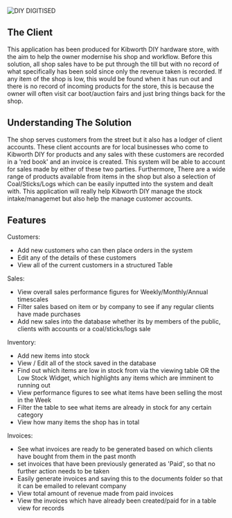 ![DIY DIGITISED](https://user-images.githubusercontent.com/70120980/131112660-ffe02c6d-5540-4825-8175-af3d871e76e3.png)

## The Client
This application has been produced for Kibworth DIY hardware store, with the aim to help the owner modernise his shop and workflow. Before this solution, all shop sales have to be put through the till but with no record of what specifically has been sold since only the revenue taken is recorded. If any item of the shop is low, this would be found when it has run out and there is no record of incoming products for the store, this is because the owner will often visit car boot/auction fairs and just bring things back for the shop.

## Understanding The Solution
The shop serves customers from the street but it also has a lodger of client accounts. These client accounts are for local businesses who come to Kibworth DIY for products and any sales with these customers are recorded in a 'red book' and an invoice is created. This system will be able to account for sales made by either of these two parties. Furthermore, There are a wide range of products available from items in the shop but also a selection of Coal/Sticks/Logs which can be easily inputted into the system and dealt with. This application will really help Kibworth DIY manage the stock intake/managemet but also help the manage customer accounts.

## Features

Customers:
 - Add new customers who can then place orders in the system
 - Edit any of the details of these customers
 - View all of the current customers in a structured Table

Sales:
 - View overall sales performance figures for Weekly/Monthly/Annual timescales
 - Filter sales based on item or by company to see if any regular clients have made purchases
 - Add new sales into the database whether its by members of the public, clients with accounts or a coal/sticks/logs sale

Inventory:
 - Add new items into stock 
 - View / Edit all of the stock saved in the database
 - Find out which items are low in stock from via the viewing table OR the Low Stock Widget, which highlights any items which are imminent to running out
 - View performance figures to see what items have been selling the most in the Week 
 - Filter the table to see what items are already in stock for any certain category 
 - View how many items the shop has in total

 Invoices:
  - See what invoices are ready to be generated based on which clients have bought from them in the past month
  - set invoices that have been previously generated as 'Paid', so that no further action needs to be taken
  - Easily generate invoices and saving this to the documents folder so that it can be emailed to relevant company
  - View total amount of revenue made from paid invoices 
  - View the invoices which have already been created/paid for in a table view for records


